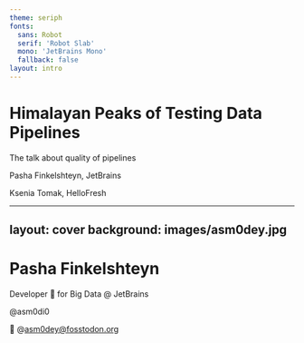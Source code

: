 ```yaml
---
theme: seriph
fonts:
  sans: Robot
  serif: 'Robot Slab'
  mono: 'JetBrains Mono'
  fallback: false
layout: intro
---
```


# Himalayan Peaks of Testing Data Pipelines

The talk about quality of pipelines

Pasha Finkelshteyn, JetBrains

Ksenia Tomak, HelloFresh

---
layout: cover
background: images/asm0dey.jpg
---

# Pasha Finkelshteyn

Developer 🥑 for Big Data @ JetBrains

@asm0di0

🐘 @asm0dey@fosstodon.org

